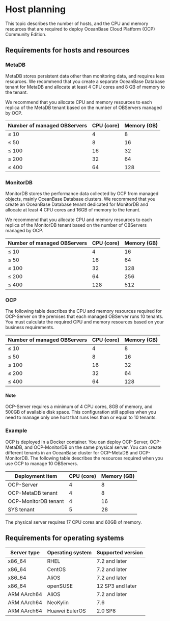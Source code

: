# Host planning

This topic describes the number of hosts, and the CPU and memory resources that are required to deploy OceanBase Cloud Platform (OCP) Community Edition.

## Requirements for hosts and resources

### MetaDB

MetaDB stores persistent data other than monitoring data, and requires less resources. We recommend that you create a separate OceanBase Database tenant for MetaDB and allocate at least 4 CPU cores and 8 GB of memory to the tenant.

We recommend that you allocate CPU and memory resources to each replica of the MetaDB tenant based on the number of OBServers managed by OCP.

| **Number of managed OBServers** | **CPU (core)** | **Memory (GB)** |
|---------------------------------|----------------|-----------------|
| ≤ 10                            | 4              | 8               |
| ≤ 50                            | 8              | 16              |
| ≤ 100                           | 16             | 32              |
| ≤ 200                           | 32             | 64              |
| ≤ 400                           | 64             | 128             |

### MonitorDB

MonitorDB stores the performance data collected by OCP from managed objects, mainly OceanBase Database clusters. We recommend that you create an OceanBase Database tenant dedicated for MonitorDB and allocate at least 4 CPU cores and 16GB of memory to the tenant.

We recommend that you allocate CPU and memory resources to each replica of the MonitorDB tenant based on the number of OBServers managed by OCP.

| **Number of managed OBServers** | **CPU (core)** | **Memory (GB)** |
|---------------------------------|----------------|-----------------|
| ≤ 10                             | 4              | 16              |
| ≤ 50                             | 16             | 64              |
| ≤ 100                            | 32             | 128             |
| ≤ 200                            | 64             | 256             |
| ≤ 400                            | 128            | 512             |

### OCP

The following table describes the CPU and memory resources required for OCP-Server on the premises that each managed OBServer runs 10 tenants. You must calculate the required CPU and memory resources based on your business requirements.

| **Number of managed OBServers** | **CPU (core)** | **Memory (GB)** |
|---------------------------------|----------------|-----------------|
| ≤ 10                            | 4              | 8               |
| ≤ 50                            | 8              | 16              |
| ≤ 100                           | 16             | 32              |
| ≤ 200                           | 32             | 64              |
| ≤ 400                           | 64             | 128             |

  <main id="notice" type='explain'>
    <h4>Note</h4>
    <p>OCP-Server requires a minimum of 4 CPU cores, 8GB of memory, and 500GB of available disk space. This configuration still applies when you need to manage only one host that runs less than or equal to 10 tenants.</p>
  </main>

### Example

OCP is deployed in a Docker container. You can deploy OCP-Server, OCP-MetaDB, and OCP-MonitorDB on the same physical server. You can create different tenants in an OceanBase cluster for OCP-MetaDB and OCP-MonitorDB. The following table describes the resources required when you use OCP to manage 10 OBServers.

|   Deployment item    | CPU (core) | Memory (GB) |
|----------------------|------------|-------------|
| OCP-Server           | 4          | 8           |
| OCP-MetaDB tenant    | 4          | 8           |
| OCP-MonitorDB tenant | 4          | 16          |
| SYS tenant           | 5          | 28          |

The physical server requires 17 CPU cores and 60GB of memory.

## Requirements for operating systems

| **Server type** | **Operating system** | **Supported version** |
|-----------------|----------------------|-----------------------|
| x86_64          | RHEL                 | 7.2 and later         |
| x86_64          | CentOS               | 7.2 and later         |
| x86_64          | AliOS                | 7.2 and later         |
| x86_64          | openSUSE             | 12 SP3 and later      |
| ARM AArch64     | AliOS                | 7.2 and later         |
| ARM AArch64     | NeoKylin             | 7.6                   |
| ARM AArch64     | Huawei EulerOS       | 2.0 SP8               |
